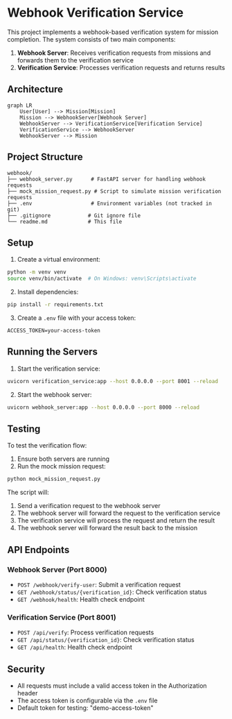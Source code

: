 # Webhook Verification Service

This project implements a webhook-based verification system for mission completion. The system consists of two main components:

1. **Webhook Server**: Receives verification requests from missions and forwards them to the verification service
2. **Verification Service**: Processes verification requests and returns results

## Architecture

```mermaid
graph LR
    User[User] --> Mission[Mission]
    Mission --> WebhookServer[Webhook Server]
    WebhookServer --> VerificationService[Verification Service]
    VerificationService --> WebhookServer
    WebhookServer --> Mission
```

## Project Structure

```
webhook/
├── webhook_server.py      # FastAPI server for handling webhook requests
├── mock_mission_request.py # Script to simulate mission verification requests
├── .env                   # Environment variables (not tracked in git)
├── .gitignore            # Git ignore file
└── readme.md             # This file
```

## Setup

1. Create a virtual environment:
```bash
python -m venv venv
source venv/bin/activate  # On Windows: venv\Scripts\activate
```

2. Install dependencies:
```bash
pip install -r requirements.txt
```

3. Create a `.env` file with your access token:
```
ACCESS_TOKEN=your-access-token
```

## Running the Servers

1. Start the verification service:
```bash
uvicorn verification_service:app --host 0.0.0.0 --port 8001 --reload
```

2. Start the webhook server:
```bash
uvicorn webhook_server:app --host 0.0.0.0 --port 8000 --reload
```

## Testing

To test the verification flow:

1. Ensure both servers are running
2. Run the mock mission request:
```bash
python mock_mission_request.py
```

The script will:
1. Send a verification request to the webhook server
2. The webhook server will forward the request to the verification service
3. The verification service will process the request and return the result
4. The webhook server will forward the result back to the mission

## API Endpoints

### Webhook Server (Port 8000)

- `POST /webhook/verify-user`: Submit a verification request
- `GET /webhook/status/{verification_id}`: Check verification status
- `GET /webhook/health`: Health check endpoint

### Verification Service (Port 8001)

- `POST /api/verify`: Process verification requests
- `GET /api/status/{verification_id}`: Check verification status
- `GET /api/health`: Health check endpoint

## Security

- All requests must include a valid access token in the Authorization header
- The access token is configurable via the `.env` file
- Default token for testing: "demo-access-token"
